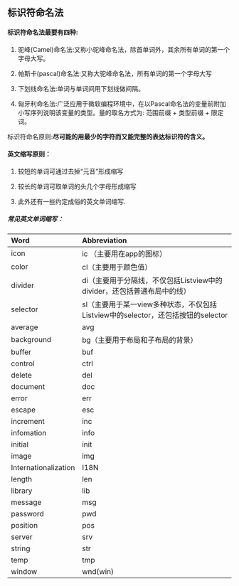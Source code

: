 ## 标识符命名法
#### 标识符命名法最要有四种:

1. 驼峰(Camel)命名法:又称小驼峰命名法，除首单词外，其余所有单词的第一个字母大写。

2. 帕斯卡(pascal)命名法:又称大驼峰命名法，所有单词的第一个字母大写

3. 下划线命名法:单词与单词间用下划线做间隔。

4. 匈牙利命名法:广泛应用于微软编程环境中，在以Pascal命名法的变量前附加小写序列说明该变量的类型。量的取名方式为: 范围前缀 + 类型前缀 + 限定词。

标识符命名原则:<strong>尽可能的用最少的字符而又能完整的表达标识符的含义。</strong>

#### 英文缩写原则：
1. 较短的单词可通过去掉“元音”形成缩写

2. 较长的单词可取单词的头几个字母形成缩写

3. 此外还有一些约定成俗的英文单词缩写.

##### 常见英文单词缩写：
| Word           | Abbreviation         |
| :------------- | :------------------- |
| icon           | ic （主要用在app的图标）|
| color          | cl（主要用于颜色值）    |
| divider        | di（主要用于分隔线，不仅包括Listview中的divider，还包括普通布局中的线）             |
| selector       | sl（主要用于某一view多种状态，不仅包括Listview中的selector，还包括按钮的selector |
| average        | avg                  |
| background     | bg（主要用于布局和子布局的背景）|
| buffer         | buf                  |
| control        | ctrl                 |
| delete         | del                  |
| document       | doc                  |
| error          | err                  |
| escape         | esc                  |
| increment      | inc                  |
| infomation     | info                 |
| initial        | init                 |
| image          | img                  |
| Internationalization| I18N            |
| length         | len                  |
| library        | lib                  |
| message        | msg                  |
| password       | pwd                  |
| position       | pos                  |
| server         | srv                  |
| string         | str                  |   
| temp           | tmp                  |
| window         | wnd(win)             |
